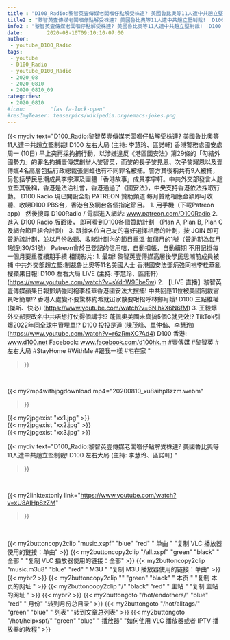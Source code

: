 ```yaml
---
title : "D100_Radio:黎智英壹傳媒老闆嗰仔點解受株連? 美國魯比奧等11人遭中共趙立堅制裁!  D100 左右大局 (主持: 李慧玲、區諾軒) "
title2 : "黎智英壹傳媒老闆嗰仔點解受株連? 美國魯比奧等11人遭中共趙立堅制裁!  D100 左右大局 (主持: 李慧玲、區諾軒) "
info2 : "黎智英壹傳媒老闆嗰仔點解受株連? 美國魯比奧等11人遭中共趙立堅制裁!  D100 左右大局 (主持: 李慧玲、區諾軒)    香港警務處國安處周一 (10日) 早上突再採拘捕行動，以涉嫌違反《港區國安法》第29條的「勾結外國勢力」的罪名拘捕壹傳媒創辦人黎智英，而黎的長子黎見恩、次子黎耀恩以及壹傳媒4名高層包括行政總裁張劍虹也有不同罪名被捕。警方其後稱共有9人被捕，另包括學民思潮成員李宗澤及團體「香港故事」成員李宇軒。中共外交部發言人趙立堅其後稱，香港是法治社會，香港通過了《國安法》，中央支持香港依法採取行動。    D100 Radio 現已開設全新 PATREON 贊助頻道  每月贊助相應金額即可收聽、收睇D100 PBS台，香港台及網台各個指定節目。    1. 用手機（下載Patreon app）  然後搜尋 D100Radio  / 電腦進入網站: www.patreon.com/D100Radio  2. 進入 D100 Radio 版面後，      即可看到D100各個贊助計劃 （Plan A, Plan B, Plan C及網台節目組合計劃）  3. 跟據各位自己友的喜好選擇相應的計劃，按 JOIN 即可贊助該計劃，並以月份收聽、收睇計劃內的節目重溫    每個月的1號（贊助期為每月1號到30/31號）  Patreon會於已登記的信用咭，自動扣帳，自動續期  不用記掛每一個月要重覆續期手續  相關影片: 1. 最新! 黎智英壹傳媒高層後學民思潮前成員被捕 中共外交部趙立堅:制裁魯比奧等11名美國人士 香港國安法鄧炳強同袍李桂華亂搜蘋果日報!  D100 左右大局 LIVE (主持: 李慧玲、區諾軒) (https://www.youtube.com/watch?v=sYdnW9Ebe5w) 2. 【LIVE 直播】黎智英壹傳媒蘋果日報鄧炳強同袍李桂華香港國安法大搜捕! 中共回應11位被美國制裁官員咁簡單!? 香港人處變不要驚林約希就冚家散要咁招呼林鄭月娥!  D100 三點維權 (傑斯、快必) (https://www.youtube.com/watch?v=6NihkX6N6fM) 3. 王毅爆外交部要改名中共唔想打仗得個講字!? 蓬佩奧美國未真搞5個C就見效!? TikTok引爆2022年同全球中資埋單!? D100 投投是道 (陳茂峰、單仲偕、李慧玲) (https://www.youtube.com/watch?v=r6zRmXC7Ad4)  D100 香港: www.d100.net  Facebook: www.facebook.com/d100hk.m  #壹傳媒 #黎智英 #左右大局 #StayHome #WithMe #跟我一樣 #宅在家 "
date:        2020-08-10T09:10:10-07:00
author:
 - youtube_D100_Radio
tags:
 - youtube
 - D100_Radio
 - youtube_D100_Radio
 - 2020_08
 - 2020_0810
 - 2020_0810_09
categories:
 - 2020_0810
#icon:        "fas fa-lock-open"
#resImgTeaser: teaserpics/wikipedia.org/emacs-jokes.png
---
```


{{< mydiv text="D100_Radio:黎智英壹傳媒老闆嗰仔點解受株連? 美國魯比奧等11人遭中共趙立堅制裁!  D100 左右大局 (主持: 李慧玲、區諾軒)    香港警務處國安處周一 (10日) 早上突再採拘捕行動，以涉嫌違反《港區國安法》第29條的「勾結外國勢力」的罪名拘捕壹傳媒創辦人黎智英，而黎的長子黎見恩、次子黎耀恩以及壹傳媒4名高層包括行政總裁張劍虹也有不同罪名被捕。警方其後稱共有9人被捕，另包括學民思潮成員李宗澤及團體「香港故事」成員李宇軒。中共外交部發言人趙立堅其後稱，香港是法治社會，香港通過了《國安法》，中央支持香港依法採取行動。    D100 Radio 現已開設全新 PATREON 贊助頻道  每月贊助相應金額即可收聽、收睇D100 PBS台，香港台及網台各個指定節目。    1. 用手機（下載Patreon app）  然後搜尋 D100Radio  / 電腦進入網站: www.patreon.com/D100Radio  2. 進入 D100 Radio 版面後，      即可看到D100各個贊助計劃 （Plan A, Plan B, Plan C及網台節目組合計劃）  3. 跟據各位自己友的喜好選擇相應的計劃，按 JOIN 即可贊助該計劃，並以月份收聽、收睇計劃內的節目重溫    每個月的1號（贊助期為每月1號到30/31號）  Patreon會於已登記的信用咭，自動扣帳，自動續期  不用記掛每一個月要重覆續期手續  相關影片: 1. 最新! 黎智英壹傳媒高層後學民思潮前成員被捕 中共外交部趙立堅:制裁魯比奧等11名美國人士 香港國安法鄧炳強同袍李桂華亂搜蘋果日報!  D100 左右大局 LIVE (主持: 李慧玲、區諾軒) (https://www.youtube.com/watch?v=sYdnW9Ebe5w) 2. 【LIVE 直播】黎智英壹傳媒蘋果日報鄧炳強同袍李桂華香港國安法大搜捕! 中共回應11位被美國制裁官員咁簡單!? 香港人處變不要驚林約希就冚家散要咁招呼林鄭月娥!  D100 三點維權 (傑斯、快必) (https://www.youtube.com/watch?v=6NihkX6N6fM) 3. 王毅爆外交部要改名中共唔想打仗得個講字!? 蓬佩奧美國未真搞5個C就見效!? TikTok引爆2022年同全球中資埋單!? D100 投投是道 (陳茂峰、單仲偕、李慧玲) (https://www.youtube.com/watch?v=r6zRmXC7Ad4)  D100 香港: www.d100.net  Facebook: www.facebook.com/d100hk.m  #壹傳媒 #黎智英 #左右大局 #StayHome #WithMe #跟我一樣 #宅在家 "
>}}
<br>


{{< my2mp4withjpgdownload mp4="20200810_xu8aihp8zzm.webm"
>}}

{{< my2jpgexist "xx1.jpg" >}}<br>
{{< my2jpgexist "xx2.jpg" >}}<br>
{{< my2jpgexist "xx3.jpg" >}}<br>



{{< mydiv text="D100_Radio:黎智英壹傳媒老闆嗰仔點解受株連? 美國魯比奧等11人遭中共趙立堅制裁!  D100 左右大局 (主持: 李慧玲、區諾軒) "
>}}
<br>

{{< my2linktextonly link="https://www.youtube.com/watch?v=xU8AIHp8zZM"
>}}


<br>

{{< my2buttoncopy2clip "music.xspf"        "blue"   "red"    " 单曲 "  "复制 VLC 播放器使用的链接：单曲" >}} {{< my2buttoncopy2clip "/all.xspf"         "green"  "black"  " 全部 "  "复制 VLC 播放器使用的链接：全部" >}} {{< my2buttoncopy2clip "music.m3u8"        "blue"   "red"    " M3U  "    "复制 M3U 播放器使用的链接：单曲" >}} {{< mybr2 >}} {{< my2buttoncopy2clip ""                  "green"  "black"  " 本页 "    "复制 本页的网址 " >}} {{< my2buttoncopy2clip "/"                 "black"  "red"    " 主站 "    "复制 主站的网址 " >}} {{< mybr2 >}} {{< my2buttongoto      "/hot/endothers/"   "blue"   "red"    " 月份"   "转到月份总目录" >}} {{< my2buttongoto      "/hot/alltags/"     "green"  "blue"   " 列表"   "转到文章总列表" >}} {{< my2buttongoto      "/hot/helpxspf/"    "green"  "blue"   " 播放器" "如何使用 VLC 播放器或者 IPTV 播放器的教程" >}} 
